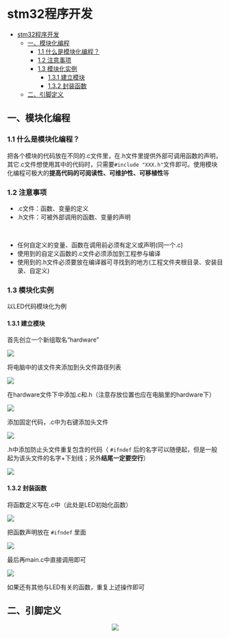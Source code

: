 # stm32程序开发

<!-- @import "[TOC]" {cmd="toc" depthFrom=2 depthTo=4 orderedList=false} -->

<!-- code_chunk_output -->

- [stm32程序开发](#stm32程序开发)
  - [一、模块化编程](#一模块化编程)
    - [1.1 什么是模块化编程？](#11-什么是模块化编程)
    - [1.2 注意事项](#12-注意事项)
    - [1.3 模块化实例](#13-模块化实例)
      - [1.3.1 建立模块](#131-建立模块)
      - [1.3.2 封装函数](#132-封装函数)
  - [二、引脚定义](#二引脚定义)

<!-- /code_chunk_output -->


## 一、模块化编程

### 1.1 什么是模块化编程？

把各个模块的代码放在不同的.c文件里，在.h文件里提供外部可调用函数的声明，其它.c文件想使用其中的代码时，只需要`#include "XXX.h"`文件即可。使用模块化编程可极大的**提高代码的可阅读性、可维护性、可移植性**等

### 1.2 注意事项

* .c文件：函数、变量的定义
* .h文件：可被外部调用的函数、变量的声明

<br/>

* 任何自定义的变量、函数在调用前必须有定义或声明(同一个.c)
* 使用到的自定义函数的.c文件必须添加到工程参与编译
* 使用到的.h文件必须要放在编译器可寻找到的地方(工程文件夹根目录、安装目录、自定义)

### 1.3 模块化实例

以LED代码模块化为例

#### 1.3.1 建立模块

首先创立一个新组取名“hardware”

![](images/2024-04-13-16-02-53.png)

将电脑中的该文件夹添加到头文件路径列表

![](images/2024-04-13-16-07-55.png)

在hardware文件下中添加.c和.h（注意存放位置也应在电脑里的hardware下）

![](images/2024-04-13-16-10-25.png)

添加固定代码，.c中为右键添加头文件

![](images/2024-04-13-16-11-29.png)

.h中添加防止头文件重复包含的代码（ `#ifndef` 后的名字可以随便起，但是一般起为该头文件的名字+下划线；另外**结尾一定要空行**）

![](images/2024-04-13-16-14-04.png)

#### 1.3.2 封装函数

将函数定义写在.c中（此处是LED初始化函数）

![](images/2024-04-13-16-20-29.png)

把函数声明放在 `#ifndef` 里面

![](images/2024-04-13-16-20-39.png)

最后再main.c中直接调用即可

![](images/2024-04-13-16-19-21.png) 

如果还有其他与LED有关的函数，重复上述操作即可

## 二、引脚定义

<div style="text-align: center;">

![](images/2024-04-21-14-30-56.png)
</div>

